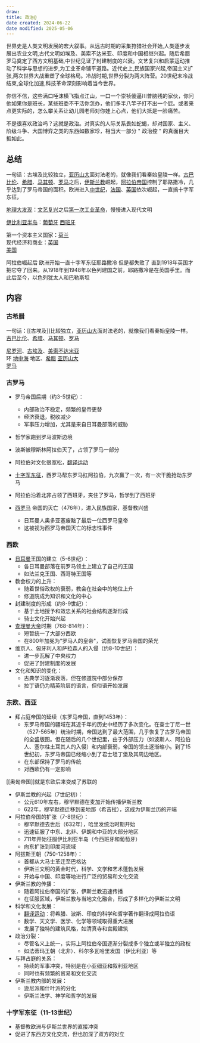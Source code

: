 ```yaml
---
draw:
title: 政治@
date created: 2024-06-22
date modified: 2025-05-06
---
```


世界史是人类文明发展的宏大叙事。从远古时期的采集狩猎社会开始,人类逐步发展出农业文明,古代文明如埃及、美索不达米亚、印度和中国相继兴起。随后希腊罗马奠定了西方文明基础,中世纪见证了封建制度的兴衰。文艺复兴和启蒙运动推动了科学与思想的进步,为工业革命铺平道路。近代史上,民族国家兴起,帝国主义扩张,两次世界大战重塑了全球格局。冷战时期,世界分裂为两大阵营。20世纪末冷战结束,全球化加速,科技革命深刻影响着当今世界。

你信不信，这些满口唾沫横飞指点江山，一口一个崇祯傻逼川普脑残的家伙，你问他如果你是班长，某些班委不干活你怎办，他们多半八竿子打不出一个屁。或者来点更实际的，怎么攀关系让幼儿园老师对你娃上心点，他们大抵是一脸痛苦。

不是很喜欢政治吗？这就是政治。对真实的人际关系畏如蛇蝎，却对国家、主义、阶级斗争、大国博弈之类的东西如数家珍，相当大一部分 " 政治控 " 的真面目大抵如此。

<!-- more -->

## 总结

一句话：古埃及比较独立，[亚历山大](亚历山大.md)面对法老的，就像我们看秦始皇陵一样。[古巴比伦](古巴比伦.md)、[希腊](希腊.md)、[马其顿](马其顿.md)、[罗马](罗马.md)之后，[伊斯兰教](伊斯兰教.md)崛起，[阿拉伯帝国](阿拉伯帝国.md)控制了耶路撒冷，几乎达到了罗马帝国的面积。欧洲进入[中世纪](中世纪.md)，[法国](法国.md)、[英国](英国.md)依次崛起，一直搞十字军东征，

[地理大发现](地理大发现.md)：[文艺复兴](文艺复兴.md)之后[第一次工业革命](第一次工业革命.md)，慢慢进入现代文明

[伊比利亚半岛](伊比利亚半岛.md)：[葡萄牙](葡萄牙.md) [西班牙](西班牙.md)

第一个资本主义国家：[荷兰](荷兰.md)  
现代经济和商业：[英国](英国.md)  
[美国](美国.md)

阿拉伯崛起后 欧洲开始一直十字军东征耶路撒冷 但是都失败了 直到1918年英国才把它夺了回来。从1918年到1948年以色列建国之前，耶路撒冷是在英国手里。而此后至今，以色列犹太人和巴勒斯坦

## 内容
### 古希腊

一句话：[[古埃及]]比较独立，[亚历山大](亚历山大.md)面对法老的，就像我们看秦始皇陵一样。[古巴比伦](古巴比伦.md)、[希腊](希腊.md)、[马其顿](马其顿.md)、[罗马](罗马.md)

[尼罗河](尼罗河)、[古埃及](古埃及.md)、[美索不达米亚](美索不达米亚.md)  
		环 [地中海](地中海.md) 地区、[希腊](希腊.md) [亚历山大](亚历山大.md)  
		[罗马](罗马.md)  

### 古罗马

- 罗马帝国后期（约3-5世纪）：
    - 内部政治不稳定，频繁的皇帝更替
    - 经济衰退，税收减少
    - 军事压力增加，尤其是来自日耳曼部落的威胁

- 哲学家跑到罗马波斯边境  
- 波斯被穆斯林阿拉伯灭了，占领了罗马一部分  
- 阿拉伯对文化很宽松，[翻译运动](翻译运动.md)  
- [十字军东征](十字军东征.md)，西罗马帮东罗马扛阿拉伯，九次赢了一次，有一次干脆抢劫东罗马  
- 阿拉伯沿着北非占领了西班牙，夹住了罗马，哲学到了西班牙  
- [西罗马](西罗马) 帝国的灭亡（476年），进入民族国家，基督教兴盛  
	- 日耳曼人奥多亚塞废黜了最后一位西罗马皇帝
    - 这被视为西罗马帝国灭亡的标志性事件

### 西欧

- [日耳曼](日耳曼.md)王国的建立（5-6世纪）：
    - 各日耳曼部落在前罗马领土上建立了自己的王国
    - 如法兰克王国、西哥特王国等
- 教会权力的上升：
    - 随着世俗政权的衰弱，教会在社会中的地位上升
    - 修道院成为知识和文化的中心
- 封建制度的形成（约8-9世纪）：
    - 基于土地授予和效忠关系的社会结构逐渐形成
    - 骑士文化开始兴起
- [查理曼大帝](查理曼大帝.md)时期（768-814年）：
    - 短暂统一了大部分西欧
    - 在800年加冕为"罗马人的皇帝"，试图恢复罗马帝国的荣光
- 维京人、匈牙利人和萨拉森人的入侵（约8-10世纪）：
    - 进一步瓦解了中央权力
    - 促进了封建制度的发展
- 文化和知识的变化：
    - 古典学习逐渐衰落，但在修道院中部分保存
    - 拉丁语仍为精英阶层的语言，但俗语开始发展

### 东欧、西亚

- 拜占庭帝国的延续（东罗马帝国，直到1453年）：
	- 东罗马帝国的疆域在其近千年的历史中经历了多次变化。在查士丁尼一世（527-565年）统治时期，帝国达到了最大范围，几乎恢复了古罗马帝国的全盛版图。但在随后的几个世纪里，由于外部压力（如波斯人、阿拉伯人、塞尔柱土耳其人的入侵）和内部衰弱，帝国的领土逐渐缩小。到了15世纪初，东罗马帝国已经缩小到了君士坦丁堡及其周边地区。
    - 在东部保持了罗马的传统
    - 对西欧仍有一定影响

[[奥匈帝国]]就是东欧后来变成了苏联的

- 伊斯兰教的兴起（7世纪初）：
    - 公元610年左右，穆罕默德在麦加开始传播伊斯兰教
    - 622年，穆罕默德迁移到麦地那（希吉拉），这成为伊斯兰历的开端
- 阿拉伯帝国的扩张（7-8世纪）：
    - 穆罕默德去世后（632年），哈里发统治时期开始
    - 迅速征服了中东、北非、伊朗和中亚的大部分地区
    - 711年开始征服伊比利亚半岛（今西班牙和葡萄牙）
    - 向东扩张到印度河流域
- 阿拔斯王朝（750-1258年）：
    - 首都从大马士革迁至巴格达
    - 伊斯兰文明的黄金时代，科学、文学和艺术蓬勃发展
    - 开始与中国、印度等地进行广泛的贸易和文化交流
- 伊斯兰教的传播：
    - 随着阿拉伯帝国的扩张，伊斯兰教迅速传播
    - 在征服区域，伊斯兰教与当地文化融合，形成了多样化的伊斯兰文明
- 科学和文化发展：
    - [翻译运动](翻译运动.md)：将希腊、波斯、印度的科学和哲学著作翻译成阿拉伯语
    - 数学、天文学、医学、化学等领域取得重大进展
    - 发展了独特的建筑风格，如清真寺和宫殿建筑
- 政治分裂：
    - 尽管名义上统一，实际上阿拉伯帝国逐渐分裂成多个独立或半独立的政权
    - 如法蒂玛王朝（北非）、科尔多瓦哈里发国（伊比利亚）等
- 与拜占庭的关系：
    - 持续的军事冲突，特别是在小亚细亚和叙利亚地区
    - 同时也有频繁的贸易和文化交流
- 伊斯兰教内部的发展：
    - 逊尼派和什叶派的分化
    - 伊斯兰法学、神学和哲学的发展

### 十字军东征（11-13世纪）

- 基督教欧洲与伊斯兰世界的直接冲突
- 促进了东西方文化交流，但也加深了双方的对立
